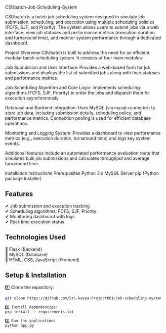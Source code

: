 CSUbatch-Job-Scheduling-System

CSUbatch is a batch job scheduling system designed to simulate job submission, scheduling, and execution using multiple scheduling policies (FCFS, SJF, and Priority). The system allows users to submit jobs via a web interface, view job statuses and performance metrics (execution duration and turnaround time), and monitor system performance through a dedicated dashboard.

Project Overview
CSUbatch is built to address the need for an efficient, modular batch scheduling system. It consists of four main modules:

Job Submission and User Interface:
Provides a web-based form for job submissions and displays the list of submitted jobs along with their statuses and performance metrics.

Job Scheduling Algorithm and Core Logic:
Implements scheduling algorithms (FCFS, SJF, Priority) to order the jobs and dispatch them for execution asynchronously.

Database and Backend Integration:
Uses MySQL (via mysql.connector) to store job data, including submission details, scheduling policy, and performance metrics. Connection pooling is used for efficient database operations.

Monitoring and Logging System:
Provides a dashboard to view performance metrics (e.g., execution duration, turnaround time) and logs key system events.

Additional features include an automated performance evaluation route that simulates bulk job submissions and calculates throughput and average turnaround time.

Installation Instructions
Prerequisites
Python 3.x
MySQL Server
pip (Python package installer)

## Features
✔ Job submission and execution tracking  
✔ Scheduling algorithms: FCFS, SJF, Priority  
✔ Monitoring dashboard with logs  
✔ Real-time execution status  

## Technologies Used
🔹 Flask (Backend)  
🔹 MySQL (Database)  
🔹 HTML, CSS, JavaScript (Frontend)  

## Setup & Installation
1️⃣ Clone the repository:  
```bash
git clone https://github.com/Sri-kavya-Project001/job-scheduling-system.git

2️⃣ Install dependencies:
pip install -r requirements.txt

3️⃣ Run the application:
python app.py



